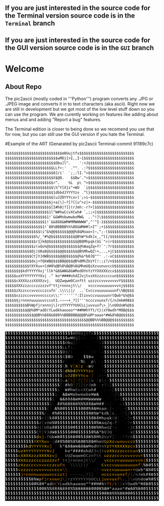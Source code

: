 ## If you are just interested in the source code for the Terminal version source code is in the ```Terminal``` branch
## If you are just interested in the source code for the GUI version source code is in the ```GUI``` branch
# Welcome
## About Repo
The pic2ascii (mostly coded in '''Python''') program converts any .JPG or .JPEG image and converts it in to text characters (aka ascii).
Right now we are still in development but we got most of the low level stuff down so you can use the program. We are curently working on features like adding about menus and and adding "Report a bug" features. 

The Terminal edition is closer to being done so we recomend you use that for now, but you can still use the GUI version if you hate the Terminal.




#Example of the ART (Genarated by pic2ascii Terminal-commit 91189c7c)


```
$$$$$$$$$$$$$$$$$$$$$$$$$$m0Uujtfx$$$$$$$$$$$$$$$$$$$$$$$$$
$$$$$$$$$$$$$$$$$$$$$$$$wMOj[>I,,I~1$$$$$$$$$$$$$$$$$$$$$$$
$$$$$$$$$$$$$$$$$$$$$$$Obu]l^.    ':+J$$$$$$$$$$$$$$$$$$$$$
$$$$$$$$$$$$$$$$$$$$$$LLf+:'  .^^. .:?$$$$$$$$$$$$$$$$$$$$$
$$$$$$$$$$$$$$$$$$$$$$0J/i'  `;,:lI.^<$$$$$$$$$$$$$$$$$$$$$
$$$$$$$$$$$$$$$$$$$$$$X$@O.   $$Bw'.^<$$$$$$$$$$$$$$$$$$$$$
$$$$$$$$$$$$$$$$$$$$$$r^.    %L  p\ ^>$$$$$$$$$$$$$$$$$$$$$
$$$$$$$$$$$$$$$$$$$$$$\%^Y[X}z"+WU  `i$$$$$$$$$$$$$$$$$$$$$
$$$$$$$$$$$$$$$$$$$$$$1dbbdJYYYYzv .^l}$$$$$$$$$$$$$$$$$$$$
$$$$$$$$$$$$$$$$$$$$$$[uJZ0YYYcx>]`;>i~$$$$$$$$$$$$$$$$$$$$
$$$$$$$$$$$$$$$$$$$$$j+a|\]~?[?[[u^>z|+-$$$$$$$$$$$$$$$$$$$
$$$$$$$$$$$$$$$$$$$$$[I#h0|?]}(rJmh:-r?+[$$$$$$$$$$$$$$$$$$
$$$$$$$$$$$$$$$$$$$$1l^W#hwCcvXCwh# `,;;>}$$$$$$$$$$$$$$$$$
$$$$$$$$$$$$$$$$$$$1!`&&WMobwmwboMW&  ..^!]\$$$$$$$$$$$$$$$
$$$$$$$$$$$$$$$$$$1!`&&888&WM#MMWWWWW^,^'^I-1$$$$$$$$$$$$$$
$$$$$$$$$$$$$$$$$1!`88%BBBBB%%%88&WM##l>I^`;+1$$$$$$$$$$$$$
$$$$$$$$$$$$$$$$(i^&%@@$$$$$$@@@%8&Moao<]~,^;-($$$$$$$$$$$$
$$$$$$$$$$$$$$%/_"#%@$$$$$$$$$$$@B%W*kdk]x_,^l[/$$$$$$$$$$$
$$$$$$$$$$$$$$r1}k8@$$$$$$$$$$$$$@B8Mhpqk(Ui`">)r$$$$$$$$$$
$$$$$$$$$$$$$z(xOo%@$$$$$$@$$$$$$$@%WaqZq+f!`':?r$$$$$$$$$$
$$$$$$$$$$$$Oj|U0a8@$$$$$@@$$$$$$@B%MhwQZ!+,..,+jC$$$$$$$$$
$$$$$$$$$$$$Ct}YJdWB$$$$$@@@$$$$$@%&*b0JQ""' .:-xC$$$$$$$$$
$$$$$$$$$$$$dxj+fQkWB@$$$BB@@$$@B%8MhZUzY[!:;i?/n$$$$$$$$$$
$$$$$$$$$$$YXYXuv<[d#8%@B%8%B@B%8&MhmUQzXzvunuvccU$$$$$$$$$
$$$$$$$$kdYYYYYXvj'llk*&8&WW&8&WModOYnYzYYXXXXXzcx$$$$$$$$$
$$$$$uzXYYYYYYYYXvj .^ ko*####ohdZJvjtvzXXzzzccccun$$$$$$$$
$$$$$cXXXXzzzXXXXzvj.  UQZwqwm0Cznftt uzzzccvvvvvvvvY$$$$$$
$$$$$XXXzzzccczzzzzvf"ttjrnnnxjt\\/   vcccvvuuuuuvvvnj$$$$$
$$$$$zXzzcccvvvccczcufn`.\\\\||/  ..`Cvccvuuuuuuuunf\%B@$$$
$$$$$vzzzccvvvvvvccccx\\:"`''''`":IlivvccvuuuuunrtQwb*&%@$$
$$$$$$jrnnnnuuuuuvcccut1.~~~~+_?]['''ncccvvunxf/{/nJmk#8B$$
$$$$$$$$$$B%Wpfjrxnnnj\]rzYYYYYYUUCLLjuvvuxf\>_}\nUOdoW%@$$
$$$$$$$$$$@@%8M*adO(YLwdkhaoooo**##M#hYft/t}|xY0wdh*M8B@$$$
$$$$$$$$$$$$$@@B%%888&888%%BBBBBB@@@B%&M*aaao*#W&8%B@@$$$$$
$$$$$$$$$$$$$$$$$$$$$$$$$$$$$$$$$$$$$@@BB%%%BB@@@$$$$$$$$$$
$$$$$$$$$$$$$$$$$$$$$$$$$$$$$$$$$$$$$$$$$$$$$$$$$$$$$$$$$$$
```



![](ext-files/output0.png)
